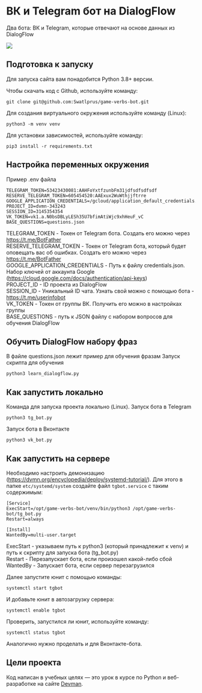 # ВК и Telegram бот на DialogFlow
Два бота: ВК и Telegram, которые отвечают на основе данных из DialogFlow

<img src="./assets/tgbot.gif"/>

## Подготовка к запуску
Для запуска сайта вам понадобится Python 3.8+ версии. 

Чтобы скачать код с Github, используйте команду:
```shell
git clone git@github.com:Swatlprus/game-verbs-bot.git
```
Для создания виртуального окружения используйте команду (Linux):
```shell
python3 -m venv venv
```
Для установки зависимостей, используйте команду:
```shell
pip3 install -r requirements.txt
```

## Настройка переменных окружения
Пример .env файла
```
TELEGRAM_TOKEN=53423430081:AAHFoYxtfzunbFm31jdfsdfsdfsdf
RESERVE_TELEGRAM_TOKEN=605454520:AAExux2WuWthjjftrre
GOOGLE_APPLICATION_CREDENTIALS=/gcloud/application_default_credentials.json
PROJECT_ID=dvmn-343243
SESSION_ID=3145354354
VK_TOKEN=vk1.a.N0bsDBLyLESh35U7bfimAtiWjc9xhHeuF_vC
BASE_QUESTIONS=questions.json
```
TELEGRAM_TOKEN - Токен от Telegram бота. Создать его можно через https://t.me/BotFather<br>
RESERVE_TELEGRAM_TOKEN - Токен от Telegram бота, который будет оповещать вас об ошибках. Создать его можно через https://t.me/BotFather<br>
GOOGLE_APPLICATION_CREDENTIALS - Путь к файлу credentials.json. Набор ключей от аккаунта Google (https://cloud.google.com/docs/authentication/api-keys)<br>
PROJECT_ID - ID проекта из DialogFlow<br>
SESSION_ID - Уникальный ID чата. Узнать свой можно с помощью бота - https://t.me/userinfobot<br>
VK_TOKEN - Токен от группы ВК. Получить его можно в настройках группы<br>
BASE_QUESTIONS - путь к JSON файлу с набором вопросов для обучения DialogFlow<br>

## Обучить DialogFlow набору фраз
В файле questions.json лежит пример для обучения фразам
Запуск скрипта для обучения
```shell
python3 learn_dialogflow.py
```

## Как запустить локально
Команда для запуска проекта локально (Linux).
Запуск бота в Telegram
```shell
python3 tg_bot.py
```

Запуск бота в Вконтакте
```shell
python3 vk_bot.py
```

## Как запустить на сервере
Необходимо настроить демонизацию (https://dvmn.org/encyclopedia/deploy/systemd-tutorial/).
Для этого в папке `etc/systemd/system` создайте файл `tgbot.service` с таким содержимым:

```
[Service]
ExecStart=/opt/game-verbs-bot/venv/bin/python3 /opt/game-verbs-bot/tg_bot.py
Restart=always

[Install]
WantedBy=multi-user.target
```

ExecStart - указываем путь к python3 (который принадлежит к venv) и путь к скрипту для запуска бота (tg_bot.py)<br>
Restart - Перезапускает бота, если произошел какой-либо сбой<br>
WantedBy - Запускает бота, если сервер перезагрузился<br>

Далее запустите юнит с помощью команды:
```shell
systemctl start tgbot
```

И добавьте юнит в автозагрузку сервера:
```shell
systemctl enable tgbot
```

Проверить, запустился ли юнит, используйте команду:
```shell
systemctl status tgbot
```

Аналогично нужно проделать и для Вконтакте-бота.

## Цели проекта

Код написан в учебных целях — это урок в курсе по Python и веб-разработке на сайте [Devman](https://dvmn.org).